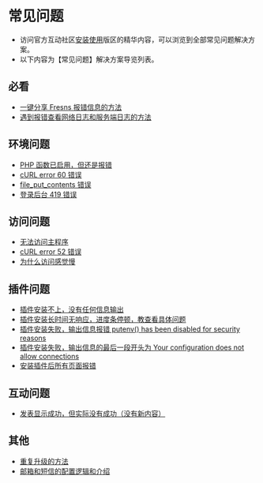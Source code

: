 # 常见问题

- 访问官方互动社区[安装使用](https://discuss.fresns.cn/group/use?allDigest=1)版区的精华内容，可以浏览到全部常见问题解决方案。
- 以下内容为【常见问题】解决方案导览列表。

## 必看

- [一键分享 Fresns 报错信息的方法](https://discuss.fresns.cn/post/fvYIF3Je)
- [遇到报错查看网络日志和服务端日志的方法](https://discuss.fresns.cn/post/t7uqeux4)

## 环境问题

- [PHP 函数已启用，但还是报错](https://discuss.fresns.cn/post/MWvAjFGh)
- [cURL error 60 错误](https://discuss.fresns.cn/post/snuCNKKh)
- [file_put_contents 错误](https://discuss.fresns.cn/post/NSQoPOuK)
- [登录后台 419 错误](https://discuss.fresns.cn/post/u4txRlqk)

## 访问问题

- [无法访问主程序](https://discuss.fresns.cn/post/Hz57d0oA)
- [cURL error 52 错误](https://discuss.fresns.cn/post/lcmDkIxz)
- [为什么访问感觉慢](https://discuss.fresns.cn/post/TFshHvWI)

## 插件问题

- [插件安装不上，没有任何信息输出](https://discuss.fresns.cn/post/s9IQ9cB8)
- [插件安装长时间无响应，进度条停顿，教查看具体问题](https://discuss.fresns.cn/post/8xYJqtwq)
- [插件安装失败，输出信息报错 putenv() has been disabled for security reasons](https://discuss.fresns.cn/post/YTG0RraJ)
- [插件安装失败，输出信息的最后一段开头为 Your configuration does not allow connections](https://discuss.fresns.cn/post/Kcyo3qE3)
- [安装插件后所有页面报错](https://discuss.fresns.cn/post/M4BP6rXi)

## 互动问题

- [发表显示成功，但实际没有成功（没有新内容）](https://discuss.fresns.cn/post/oEiiwnZZ)

## 其他

- [重复升级的方法](https://discuss.fresns.cn/post/YqMweATz)
- [邮箱和短信的配置逻辑和介绍](https://discuss.fresns.cn/post/ijIhtG0Q)
